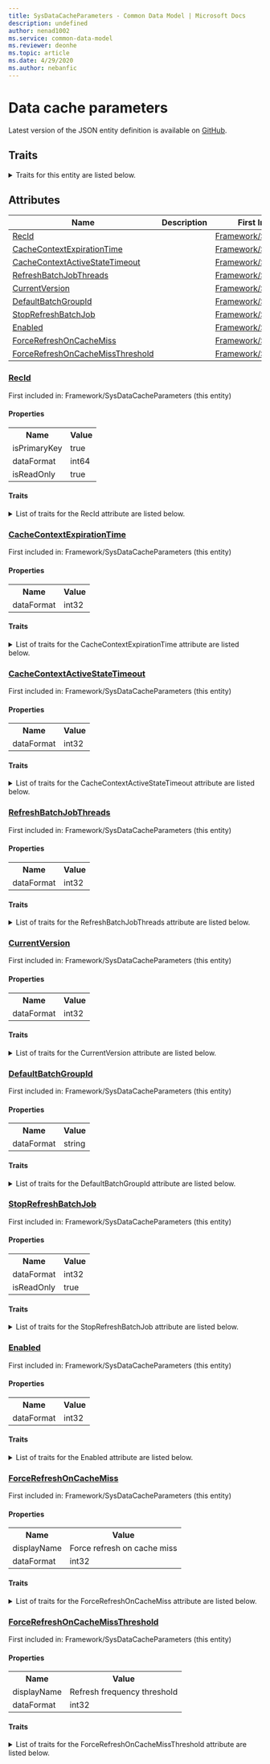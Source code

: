 ```yaml
---
title: SysDataCacheParameters - Common Data Model | Microsoft Docs
description: undefined
author: nenad1002
ms.service: common-data-model
ms.reviewer: deonhe
ms.topic: article
ms.date: 4/29/2020
ms.author: nebanfic
---
```


# Data cache parameters

  
 Latest version of the JSON entity definition is available on <a href="https://github.com/Microsoft/CDM/tree/master/schemaDocuments/core/operationsCommon/Tables/System/SystemAdministration/Framework/SysDataCacheParameters.cdm.json" target="_blank">GitHub</a>.  

## Traits

<details>
<summary>Traits for this entity are listed below.  
</summary>

**is.identifiedBy**  
  names a specifc identity attribute to use with an entity  <table><tr><th>Parameter</th><th>Value</th><th>Data type</th><th>Explanation</th></tr><tr><td>attribute</td><td>[SysDataCacheParameters/(resolvedAttributes)/RecId](#RecId)</td><td>attribute</td><td></td></tr></table>

**is.CDM.entityVersion**  
  <table><tr><th>Parameter</th><th>Value</th><th>Data type</th><th>Explanation</th></tr><tr><td>versionNumber</td><td>"1.0.0"</td><td>string</td><td>semantic version number of the entity</td></tr></table>

**is.application.releaseVersion**  
  <table><tr><th>Parameter</th><th>Value</th><th>Data type</th><th>Explanation</th></tr><tr><td>releaseVersion</td><td>"10.0.13.0"</td><td>string</td><td>semantic version number of the application introducing this entity</td></tr></table>

**is.localized.displayedAs**  
  Holds the list of language specific display text for an object.  <table><tr><th>Parameter</th><th>Value</th><th>Data type</th><th>Explanation</th></tr><tr><td>localizedDisplayText</td><td><table><tr><th>languageTag</th><th>displayText</th></tr><tr><td>en</td><td>Data cache parameters</td></tr></table></td><td>entity</td><td>a reference to the constant entity holding the list of localized text</td></tr></table>

</details>

## Attributes

|Name|Description|First Included in Instance|
|---|---|---|
|[RecId](#RecId)||<a href="SysDataCacheParameters.md" target="_blank">Framework/SysDataCacheParameters</a>|
|[CacheContextExpirationTime](#CacheContextExpirationTime)||<a href="SysDataCacheParameters.md" target="_blank">Framework/SysDataCacheParameters</a>|
|[CacheContextActiveStateTimeout](#CacheContextActiveStateTimeout)||<a href="SysDataCacheParameters.md" target="_blank">Framework/SysDataCacheParameters</a>|
|[RefreshBatchJobThreads](#RefreshBatchJobThreads)||<a href="SysDataCacheParameters.md" target="_blank">Framework/SysDataCacheParameters</a>|
|[CurrentVersion](#CurrentVersion)||<a href="SysDataCacheParameters.md" target="_blank">Framework/SysDataCacheParameters</a>|
|[DefaultBatchGroupId](#DefaultBatchGroupId)||<a href="SysDataCacheParameters.md" target="_blank">Framework/SysDataCacheParameters</a>|
|[StopRefreshBatchJob](#StopRefreshBatchJob)||<a href="SysDataCacheParameters.md" target="_blank">Framework/SysDataCacheParameters</a>|
|[Enabled](#Enabled)||<a href="SysDataCacheParameters.md" target="_blank">Framework/SysDataCacheParameters</a>|
|[ForceRefreshOnCacheMiss](#ForceRefreshOnCacheMiss)||<a href="SysDataCacheParameters.md" target="_blank">Framework/SysDataCacheParameters</a>|
|[ForceRefreshOnCacheMissThreshold](#ForceRefreshOnCacheMissThreshold)||<a href="SysDataCacheParameters.md" target="_blank">Framework/SysDataCacheParameters</a>|

### <a href=#RecId name="RecId">RecId</a>

First included in: Framework/SysDataCacheParameters (this entity)  

#### Properties

<table><tr><th>Name</th><th>Value</th></tr><tr><td>isPrimaryKey</td><td>true</td></tr><tr><td>dataFormat</td><td>int64</td></tr><tr><td>isReadOnly</td><td>true</td></tr></table>

#### Traits

<details>
<summary>List of traits for the RecId attribute are listed below.</summary>

**is.dataFormat.integer**  
**is.dataFormat.big**  
**is.identifiedBy**  
names a specifc identity attribute to use with an entity  <table><tr><th>Parameter</th><th>Value</th><th>Data type</th><th>Explanation</th></tr><tr><td>attribute</td><td>[SysDataCacheParameters/(resolvedAttributes)/RecId](#RecId)</td><td>attribute</td><td></td></tr></table>

**is.readOnly**  
**is.dataFormat.integer**  
**is.dataFormat.big**  
</details>

### <a href=#CacheContextExpirationTime name="CacheContextExpirationTime">CacheContextExpirationTime</a>

First included in: Framework/SysDataCacheParameters (this entity)  

#### Properties

<table><tr><th>Name</th><th>Value</th></tr><tr><td>dataFormat</td><td>int32</td></tr></table>

#### Traits

<details>
<summary>List of traits for the CacheContextExpirationTime attribute are listed below.</summary>

**is.dataFormat.integer**  
**is.dataFormat.integer**  
</details>

### <a href=#CacheContextActiveStateTimeout name="CacheContextActiveStateTimeout">CacheContextActiveStateTimeout</a>

First included in: Framework/SysDataCacheParameters (this entity)  

#### Properties

<table><tr><th>Name</th><th>Value</th></tr><tr><td>dataFormat</td><td>int32</td></tr></table>

#### Traits

<details>
<summary>List of traits for the CacheContextActiveStateTimeout attribute are listed below.</summary>

**is.dataFormat.integer**  
**is.dataFormat.integer**  
</details>

### <a href=#RefreshBatchJobThreads name="RefreshBatchJobThreads">RefreshBatchJobThreads</a>

First included in: Framework/SysDataCacheParameters (this entity)  

#### Properties

<table><tr><th>Name</th><th>Value</th></tr><tr><td>dataFormat</td><td>int32</td></tr></table>

#### Traits

<details>
<summary>List of traits for the RefreshBatchJobThreads attribute are listed below.</summary>

**is.dataFormat.integer**  
**is.dataFormat.integer**  
</details>

### <a href=#CurrentVersion name="CurrentVersion">CurrentVersion</a>

First included in: Framework/SysDataCacheParameters (this entity)  

#### Properties

<table><tr><th>Name</th><th>Value</th></tr><tr><td>dataFormat</td><td>int32</td></tr></table>

#### Traits

<details>
<summary>List of traits for the CurrentVersion attribute are listed below.</summary>

**is.dataFormat.integer**  
**is.dataFormat.integer**  
</details>

### <a href=#DefaultBatchGroupId name="DefaultBatchGroupId">DefaultBatchGroupId</a>

First included in: Framework/SysDataCacheParameters (this entity)  

#### Properties

<table><tr><th>Name</th><th>Value</th></tr><tr><td>dataFormat</td><td>string</td></tr></table>

#### Traits

<details>
<summary>List of traits for the DefaultBatchGroupId attribute are listed below.</summary>

**is.dataFormat.character**  
**is.dataFormat.big**  
**is.dataFormat.array**  
**is.dataFormat.character**  
**is.dataFormat.array**  
</details>

### <a href=#StopRefreshBatchJob name="StopRefreshBatchJob">StopRefreshBatchJob</a>

First included in: Framework/SysDataCacheParameters (this entity)  

#### Properties

<table><tr><th>Name</th><th>Value</th></tr><tr><td>dataFormat</td><td>int32</td></tr><tr><td>isReadOnly</td><td>true</td></tr></table>

#### Traits

<details>
<summary>List of traits for the StopRefreshBatchJob attribute are listed below.</summary>

**is.dataFormat.integer**  
**is.readOnly**  
**is.dataFormat.integer**  
</details>

### <a href=#Enabled name="Enabled">Enabled</a>

First included in: Framework/SysDataCacheParameters (this entity)  

#### Properties

<table><tr><th>Name</th><th>Value</th></tr><tr><td>dataFormat</td><td>int32</td></tr></table>

#### Traits

<details>
<summary>List of traits for the Enabled attribute are listed below.</summary>

**is.dataFormat.integer**  
**is.dataFormat.integer**  
</details>

### <a href=#ForceRefreshOnCacheMiss name="ForceRefreshOnCacheMiss">ForceRefreshOnCacheMiss</a>

First included in: Framework/SysDataCacheParameters (this entity)  

#### Properties

<table><tr><th>Name</th><th>Value</th></tr><tr><td>displayName</td><td>Force refresh on cache miss</td></tr><tr><td>dataFormat</td><td>int32</td></tr></table>

#### Traits

<details>
<summary>List of traits for the ForceRefreshOnCacheMiss attribute are listed below.</summary>

**is.dataFormat.integer**  
**is.localized.displayedAs**  
Holds the list of language specific display text for an object.  <table><tr><th>Parameter</th><th>Value</th><th>Data type</th><th>Explanation</th></tr><tr><td>localizedDisplayText</td><td><table><tr><th>languageTag</th><th>displayText</th></tr><tr><td>en</td><td>Force refresh on cache miss</td></tr></table></td><td>entity</td><td>a reference to the constant entity holding the list of localized text</td></tr></table>

**is.dataFormat.integer**  
</details>

### <a href=#ForceRefreshOnCacheMissThreshold name="ForceRefreshOnCacheMissThreshold">ForceRefreshOnCacheMissThreshold</a>

First included in: Framework/SysDataCacheParameters (this entity)  

#### Properties

<table><tr><th>Name</th><th>Value</th></tr><tr><td>displayName</td><td>Refresh frequency threshold</td></tr><tr><td>dataFormat</td><td>int32</td></tr></table>

#### Traits

<details>
<summary>List of traits for the ForceRefreshOnCacheMissThreshold attribute are listed below.</summary>

**is.dataFormat.integer**  
**is.localized.displayedAs**  
Holds the list of language specific display text for an object.  <table><tr><th>Parameter</th><th>Value</th><th>Data type</th><th>Explanation</th></tr><tr><td>localizedDisplayText</td><td><table><tr><th>languageTag</th><th>displayText</th></tr><tr><td>en</td><td>Refresh frequency threshold</td></tr></table></td><td>entity</td><td>a reference to the constant entity holding the list of localized text</td></tr></table>

**is.dataFormat.integer**  
</details>
